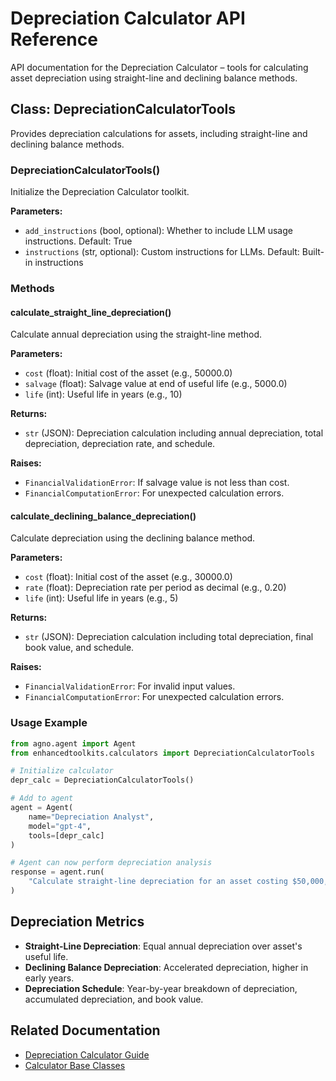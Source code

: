 # Depreciation Calculator API Reference

API documentation for the Depreciation Calculator – tools for calculating asset depreciation using straight-line and declining balance methods.

## Class: DepreciationCalculatorTools

Provides depreciation calculations for assets, including straight-line and declining balance methods.

### DepreciationCalculatorTools()

Initialize the Depreciation Calculator toolkit.

**Parameters:**
- `add_instructions` (bool, optional): Whether to include LLM usage instructions. Default: True
- `instructions` (str, optional): Custom instructions for LLMs. Default: Built-in instructions

### Methods

#### calculate_straight_line_depreciation()

Calculate annual depreciation using the straight-line method.

**Parameters:**
- `cost` (float): Initial cost of the asset (e.g., 50000.0)
- `salvage` (float): Salvage value at end of useful life (e.g., 5000.0)
- `life` (int): Useful life in years (e.g., 10)

**Returns:**
- `str` (JSON): Depreciation calculation including annual depreciation, total depreciation, depreciation rate, and schedule.

**Raises:**
- `FinancialValidationError`: If salvage value is not less than cost.
- `FinancialComputationError`: For unexpected calculation errors.

#### calculate_declining_balance_depreciation()

Calculate depreciation using the declining balance method.

**Parameters:**
- `cost` (float): Initial cost of the asset (e.g., 30000.0)
- `rate` (float): Depreciation rate per period as decimal (e.g., 0.20)
- `life` (int): Useful life in years (e.g., 5)

**Returns:**
- `str` (JSON): Depreciation calculation including total depreciation, final book value, and schedule.

**Raises:**
- `FinancialValidationError`: For invalid input values.
- `FinancialComputationError`: For unexpected calculation errors.

### Usage Example

```python
from agno.agent import Agent
from enhancedtoolkits.calculators import DepreciationCalculatorTools

# Initialize calculator
depr_calc = DepreciationCalculatorTools()

# Add to agent
agent = Agent(
    name="Depreciation Analyst",
    model="gpt-4",
    tools=[depr_calc]
)

# Agent can now perform depreciation analysis
response = agent.run(
    "Calculate straight-line depreciation for an asset costing $50,000, salvage value $5,000, life 10 years"
)
```

## Depreciation Metrics

- **Straight-Line Depreciation**: Equal annual depreciation over asset's useful life.
- **Declining Balance Depreciation**: Accelerated depreciation, higher in early years.
- **Depreciation Schedule**: Year-by-year breakdown of depreciation, accumulated depreciation, and book value.

## Related Documentation

- [Depreciation Calculator Guide](../../calculators/depreciation.md)
- [Calculator Base Classes](../base.md)
